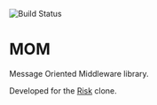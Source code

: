 ![Build Status](https://travis-ci.org/bensmith87/mom.svg?branch=master)

# MOM
Message Oriented Middleware library.

Developed for the [Risk](https://github.com/bensmith87/risk) clone.
